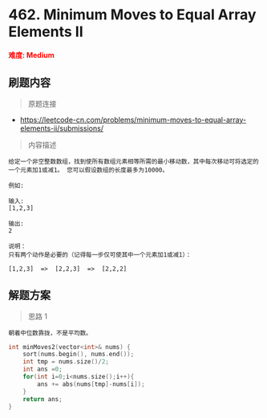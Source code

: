 # 462. Minimum Moves to Equal Array Elements II 

 **<font color=red>难度: Medium</font>**

 ## 刷题内容

 > 原题连接

* https://leetcode-cn.com/problems/minimum-moves-to-equal-array-elements-ii/submissions/
  
 > 内容描述
 
 ```
给定一个非空整数数组，找到使所有数组元素相等所需的最小移动数，其中每次移动可将选定的一个元素加1或减1。 您可以假设数组的长度最多为10000。

例如:

输入:
[1,2,3]

输出:
2

说明：
只有两个动作是必要的（记得每一步仅可使其中一个元素加1或减1）： 

[1,2,3]  =>  [2,2,3]  =>  [2,2,2]
 ```

## 解题方案
> 思路 1
```
朝着中位数靠拢，不是平均数。
```

```cpp
int minMoves2(vector<int>& nums) {
    sort(nums.begin(), nums.end());
    int tmp = nums.size()/2;
    int ans =0;
    for(int i=0;i<nums.size();i++){
        ans += abs(nums[tmp]-nums[i]);
    }
    return ans;
}
```